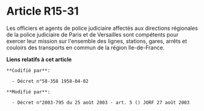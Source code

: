 # Article R15-31

Les officiers et agents de police judiciaire affectés aux directions régionales de la police judiciaire de Paris et de
Versailles sont compétents pour exercer leur mission sur l'ensemble des lignes, stations, gares, arrêts et couloirs des
transports en commun de la région Ile-de-France.

**Liens relatifs à cet article**

	**Codifié par**:

	  - Décret n°58-358 1958-04-02

	**Modifié par**:

	  - Décret n°2003-795 du 25 août 2003 - art. 5 () JORF 27 août 2003

